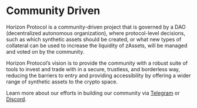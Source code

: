 # Community Driven

Horizon Protocol is a community-driven project that is governed by a DAO (decentralized autonomous organization), where protocol-level decisions, such as which synthetic assets should be created, or what new types of collateral can be used to increase the liquidity of zAssets, will be managed and voted on by the community.

Horizon Protocol’s vision is to provide the community with a robust suite of tools to invest and trade with in a secure, trustless, and borderless way, reducing the barriers to entry and providing accessibility by offering a wider range of synthetic assets to the crypto space.

Learn more about our efforts in building our community via [Telegram](https://t.me/HorizonProtocol) or [Discord](https://discord.gg/SaDKvkbQF2).
